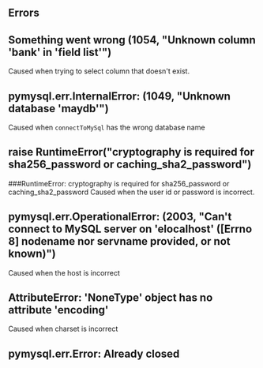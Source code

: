 ## Errors

## Something went wrong (1054, "Unknown column 'bank' in 'field list'")
Caused when trying to select column that doesn't exist.

## pymysql.err.InternalError: (1049, "Unknown database 'maydb'")
Caused when `connectToMySql` has the wrong database name

## raise RuntimeError("cryptography is required for sha256_password or caching_sha2_password")
###RuntimeError: cryptography is required for sha256_password or caching_sha2_password
Caused when the user id or password is incorrect. 

## pymysql.err.OperationalError: (2003, "Can't connect to MySQL server on 'elocalhost' ([Errno 8] nodename nor servname provided, or not known)")
Caused when the host is incorrect

## AttributeError: 'NoneType' object has no attribute 'encoding'
Caused when charset is incorrect

## pymysql.err.Error: Already closed

